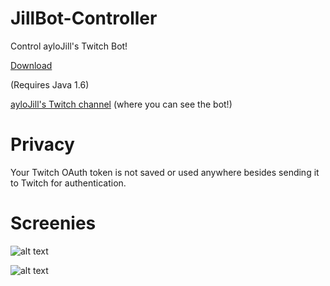 JillBot-Controller
==================

Control ayloJill's Twitch Bot!

[Download](https://github.com/moomoohk/JillBot-Controller/releases/latest)

(Requires Java 1.6)

[ayloJill's Twitch channel](https://github.com/moomoohk/JillBot-Controller/blob/master/README.md) (where you can see the bot!)

Privacy
=======

Your Twitch OAuth token is not saved or used anywhere besides sending it to Twitch for authentication. 

Screenies
=========

![alt text](http://i.imgur.com/DSDhDmQ.png "Login window")

![alt text](http://i.imgur.com/qOtaJUi.png "Controller window")
